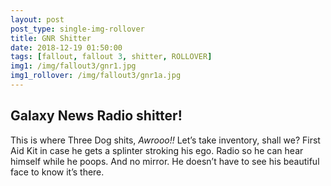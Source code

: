 ```yaml
---
layout: post
post_type: single-img-rollover
title: GNR Shitter
date: 2018-12-19 01:50:00
tags: [fallout, fallout 3, shitter, ROLLOVER]
img1: /img/fallout3/gnr1.jpg
img1_rollover: /img/fallout3/gnr1a.jpg
---
```

## Galaxy News Radio shitter!

This is where Three Dog shits, *Awrooo!!* Let’s take inventory, shall we? First Aid Kit in case he gets a splinter stroking his ego. Radio so he can hear himself while he poops. And no mirror. He doesn’t have to see his beautiful face to know it’s there.
